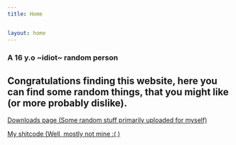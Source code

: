 ```yaml
---
title: Home


layout: home
---
```


### A 16 y.o ~idiot~ random person

## Congratulations finding this website, here you can find some random things, that you might like (or more probably dislike).

[Downloads page (Some random stuff primarily uploaded for myself)](/downloads.html)

[My shitcode (Well, mostly not mine :( )](https://github.com/sergds)
